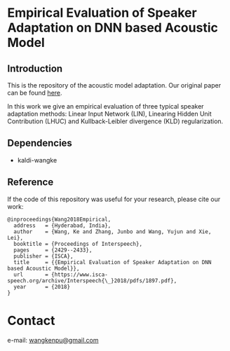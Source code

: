 # Empirical Evaluation of Speaker Adaptation on DNN based Acoustic Model

## Introduction

This is the repository of the acoustic model adaptation. Our original paper can be found [here](https://arxiv.org/abs/1803.10146).

In this work we give  an empirical evaluation of three typical speaker adaptation methods: Linear Input Network (LIN), Linearing Hidden Unit Contribution (LHUC) and  Kullback-Leibler divergence (KLD) regularization.

## Dependencies

- kaldi-wangke

## Reference
If the code of this repository was useful for your research, please cite our work:

```
@inproceedings{Wang2018Empirical,
  address   = {Hyderabad, India},
  author    = {Wang, Ke and Zhang, Junbo and Wang, Yujun and Xie, Lei},
  booktitle = {Proceedings of Interspeech},
  pages     = {2429--2433},
  publisher = {ISCA},
  title     = {{Empirical Evaluation of Speaker Adaptation on DNN based Acoustic Model}},
  url       = {https://www.isca-speech.org/archive/Interspeech{\_}2018/pdfs/1897.pdf},
  year      = {2018}
}

```

# Contact
e-mail: wangkenpu@gmail.com

